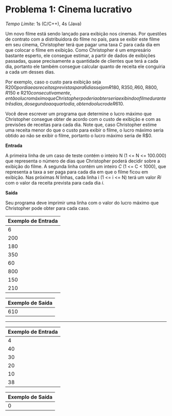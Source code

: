 # Problema 1: Cinema lucrativo

*Tempo Limite:* 1s (C/C++), 4s (Java)

Um novo filme está sendo lançado para exibição nos cinemas. Por questões de contrato com a distribuidora do filme no país, para se exibir este filme em seu cinema, Christopher terá que pagar uma taxa *C* para cada dia em que colocar o filme em exibição. Como Christopher é um empresário bastante esperto, ele consegue estimar, a partir de dados de exibições passadas, quase precisamente a quantidade de clientes que terá a cada dia, portanto ele também consegue calcular quanto de receita ele conguiria a cada um desses dias.

Por exemplo, caso o custo para exibição seja R$200 por dia e as receitas previstas para 6 dias sejam R$180, R$350, R$60, R$800, R$150 e R$210 consecutivamente, então o lucro máximo que Christopher poderia obter seria exibindo o filme durante três dias, do segundo ao quarto dia, obtendo o lucro de R$610.

Você deve escrever um programa que determine o lucro máximo que Christopher consegue obter de acordo com o custo de exibição e com as previsões de receitas para cada dia. Note que, caso Christopher estime uma receita menor do que o custo para exibir o filme, o lucro máximo seria obtido ao não se exibir o filme, portanto o lucro máximo seria de R$0.

__Entrada__

A primeira linha de um caso de teste contém o inteiro N (1 <= N <= 100.000) que representa o número de dias que Christopher poderá decidir sobre a exibição do filme. A segunda linha contém um inteiro *C* (1 <= C < 1000), que representa a taxa a ser paga para cada dia em que o filme ficou em exibição. Nas próximas *N* linhas, cada linha i (1 <= i <= N) terá um valor *Ri* com o valor da receita prevista para cada dia *i*.

__Saída__

Seu programa deve imprimir uma linha com o valor do lucro máximo que Christopher pode obter para cada caso.

| Exemplo de Entrada  |
| ------------------- |
| 6                   |
| 200                 |
| 180                 |
| 350                 |
| 60                  |
| 800                 |
| 150                 |
| 210                 |

| Exemplo de Saída |
| ---------------- |
| 610              |

***

| Exemplo de Entrada  |
| ------------------- |
| 4                   |
| 40                  |
| 30                  |
| 20                  |
| 10                  |
| 38                  |

| Exemplo de Saída |
| ---------------- |
| 0                |
